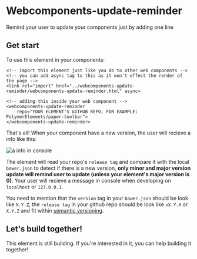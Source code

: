 # Webcomponents-update-reminder
Remind your user to update your components just by adding one line

## Get start
To use this element in your components:
```
<!-- import this element just like you do to other web components -->
<!-- you can add async tag to this as it won't effect the render of the page -->
<link rel="import" href="../webcomponents-update-reminder/webcomponents-update-reminder.html" async>

<!-- adding this inside your web component -->
<webcomponents-update-reminder
    repo="YOUR ELEMENT'S GITHUB REPO, FOR EXAMPLE: PolymerElements/paper-toolbar">
</webcomponents-update-reminder>
```
That's all! When your component have a new version, the user will recieve a info like this:

![a info in console](https://raw.githubusercontent.com/markhuang1212/webcomponents-update-reminder/master/info.JPG)

The element will read your repo's `release tag` and compare it with the local `bower.json` to detect if there is a new version, **only minor and major version update will remind user to update (unless your element's major version is 0)**. Your user will recieve a message in console when developing on `localhost` or `127.0.0.1`.

You need to mention that the `version` tag in your `bower.json` should be look like `X.Y.Z`,  the `release tag` in your github repo should be look like `vX.Y.X` or `X.Y.Z` and fit within [semantic versioning](http://semver.org/).

## Let's build together!
This element is still building. If you're interested in it, you can help building it together!
